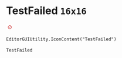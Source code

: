 # TestFailed `16x16`
<img src="/img/TestFailed.png" width=16 height=16>

``` CSharp
EditorGUIUtility.IconContent("TestFailed")
```
```
TestFailed
```

